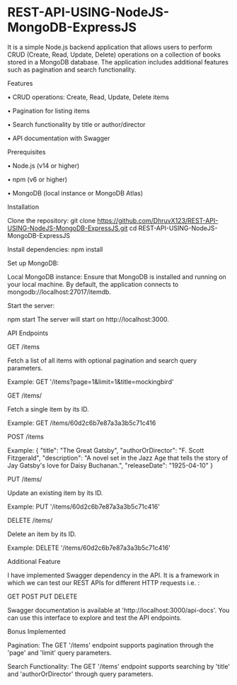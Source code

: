 # REST-API-USING-NodeJS-MongoDB-ExpressJS
It is a simple Node.js backend application that allows users to perform CRUD (Create, Read, Update, Delete) operations on a collection of books stored in a MongoDB database. The application includes additional features such as pagination and search functionality.

Features

• CRUD operations: Create, Read, Update, Delete items

• Pagination for listing items

• Search functionality by title or author/director

• API documentation with Swagger

Prerequisites

• Node.js (v14 or higher)

• npm (v6 or higher)

• MongoDB (local instance or MongoDB Atlas)

Installation

Clone the repository:
git clone https://github.com/DhruvX123/REST-API-USING-NodeJS-MongoDB-ExpressJS.git
cd REST-API-USING-NodeJS-MongoDB-ExpressJS

Install dependencies:
npm install

Set up MongoDB:

Local MongoDB instance:
Ensure that MongoDB is installed and running on your local machine. By default, the application connects to mongodb://localhost:27017/itemdb.

Start the server:

npm start
The server will start on http://localhost:3000.

API Endpoints

GET /items

Fetch a list of all items with optional pagination and search query parameters.

Example: GET '/items?page=1&limit=1&title=mockingbird'

GET /items/

Fetch a single item by its ID.

Example: GET /items/60d2c6b7e87a3a3b5c71c416

POST /items

Example: 
{
  "title": "The Great Gatsby",
  "authorOrDirector": "F. Scott Fitzgerald",
  "description": "A novel set in the Jazz Age that tells the story of Jay Gatsby's love for Daisy Buchanan.",
  "releaseDate": "1925-04-10"
}

PUT /items/

Update an existing item by its ID.

Example: PUT '/items/60d2c6b7e87a3a3b5c71c416'

DELETE /items/

Delete an item by its ID.

Example: DELETE '/items/60d2c6b7e87a3a3b5c71c416'

Additional Feature

I have implemented Swagger dependency in the API. It is a framework in which we can test our REST APIs for different HTTP requests i.e. :

GET
POST
PUT
DELETE

Swagger documentation is available at 'http://localhost:3000/api-docs'. You can use this interface to explore and test the API endpoints.

Bonus Implemented

Pagination: The GET '/items' endpoint supports pagination through the 'page' and 'limit' query parameters.

Search Functionality: The GET '/items' endpoint supports searching by 'title' and 'authorOrDirector' through query parameters.
